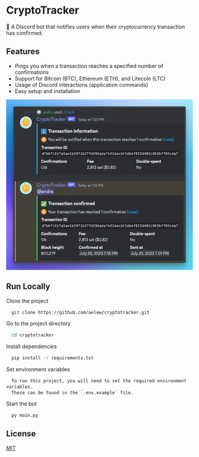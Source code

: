 # CryptoTracker

🤖 A Discord bot that notifies users when their cryptocurrency transaction has confirmed.

## Features

- Pings you when a transaction reaches a specified number of confirmations
- Support for Bitcoin (BTC), Ethereum (ETH), and Litecoin (LTC)
- Usage of Discord interactions (application commands)
- Easy setup and installation

![Example](./images/example.png)

## Run Locally

Clone the project

```bash
  git clone https://github.com/aelew/cryptotracker.git
```

Go to the project directory

```bash
  cd cryptotracker
```

Install dependencies

```bash
  pip install -r requirements.txt
```

Set environment variables

```
  To run this project, you will need to set the required environment variables.
  These can be found in the `.env.example` file.
```

Start the bot

```bash
  py main.py
```

## License

[MIT](https://choosealicense.com/licenses/mit/)
